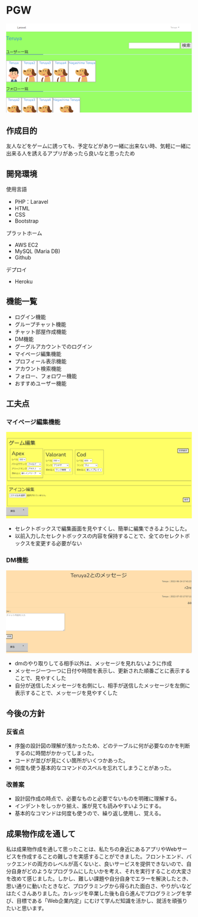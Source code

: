 # PGW
![index](./images/index.png)

## 作成目的
友人などをゲームに誘っても、予定などがあり一緒に出来ない時、気軽に一緒に出来る人を誘えるアプリがあったら良いなと思ったため

## 開発環境
使用言語
* PHP：Laravel
* HTML
* CSS
* Bootstrap

プラットホーム
* AWS EC2
* MySQL (Maria DB)
* Github

デプロイ
* Heroku

## 機能一覧
* ログイン機能
* グループチャット機能
* チャット部屋作成機能
* DM機能
* グーグルアカウントでのログイン
* マイページ編集機能
* プロフィール表示機能
* アカウント検索機能
* フォロー、フォロワー機能
* おすすめユーザー機能




## 工夫点
### マイページ編集機能
![edit](./images/edit.png)
* セレクトボックスで編集画面を見やすくし、簡単に編集できるようにした。
* 以前入力したセレクトボックスの内容を保持することで、全てのセレクトボックスを変更する必要がない


### DM機能
![dm](./images/dm.png)
* dmのやり取りしてる相手以外は、メッセージを見れないように作成
* メッセージ一つ一つに日付や時間を表示し、更新された順番ごとに表示することで、見やすくした
* 自分が送信したメッセージを右側にし、相手が送信したメッセージを左側に表示することで、メッセージを見やすくした



## 今後の方針
### 反省点
* 序盤の設計図の理解が浅かったため、どのテーブルに何が必要なのかを判断するのに時間がかかってしまった。
* コードが並びが見にくい箇所がいくつかあった。
* 何度も使う基本的なコマンドのスペルを忘れてしまうことがあった。

### 改善案
* 設計図作成の時点で、必要なものと必要でないものを明確に理解する。
* インデントをしっかり揃え、誰が見ても読みやすいようにする。
* 基本的なコマンドは何度も使うので、繰り返し使用し、覚える。


## 成果物作成を通して
私は成果物作成を通して思ったことは、私たちの身近にあるアプリやWebサービスを作成することの難しさを実感することができました。フロントエンド、バックエンドの両方のレベルが高くないと、良いサービスを提供できないので、自分自身がどのようなプログラムにしたいかを考え、それを実行することの大変さを改めて感じました。しかし、難しい課題や自分自身でエラーを解決したとき、思い通りに動いたときなど、プログラミングから得られた面白さ、やりがいなどはたくさんありました。カレッジを卒業した後も自ら進んでプログラミングを学び、目標である「Web企業内定」にむけて学んだ知識を活かし、就活を頑張りたいと思います。
